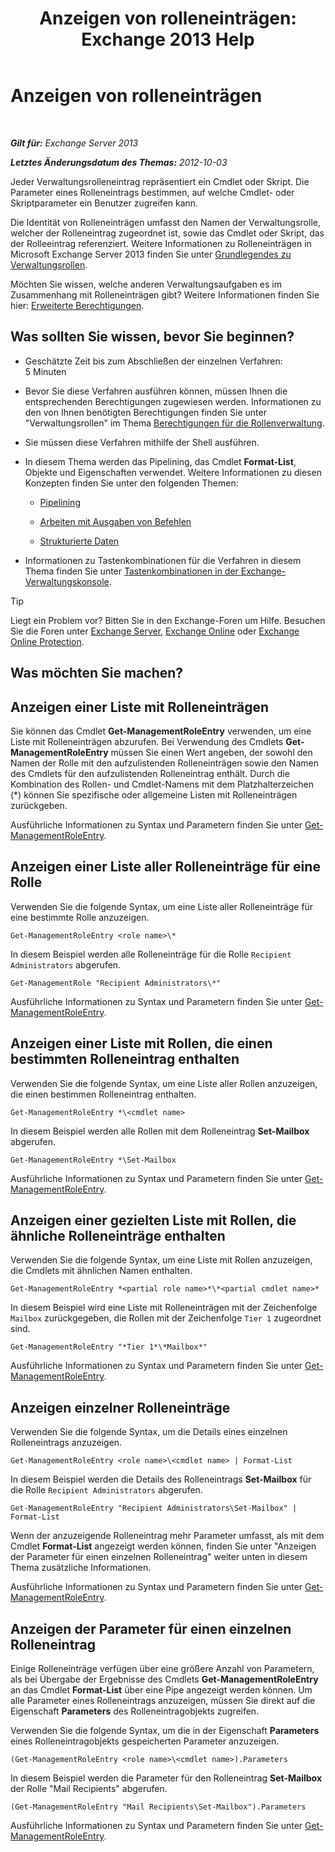 ﻿---
title: 'Anzeigen von rolleneinträgen: Exchange 2013 Help'
TOCTitle: Anzeigen von rolleneinträgen
ms:assetid: d9bb0d14-db59-456c-8f50-a8d7f7323df9
ms:mtpsurl: https://technet.microsoft.com/de-de/library/Dd351179(v=EXCHG.150)
ms:contentKeyID: 50476871
ms.date: 05/22/2018
mtps_version: v=EXCHG.150
ms.translationtype: MT
---

# Anzeigen von rolleneinträgen

 

_**Gilt für:** Exchange Server 2013_

_**Letztes Änderungsdatum des Themas:** 2012-10-03_

Jeder Verwaltungsrolleneintrag repräsentiert ein Cmdlet oder Skript. Die Parameter eines Rolleneintrags bestimmen, auf welche Cmdlet- oder Skriptparameter ein Benutzer zugreifen kann.

Die Identität von Rolleneinträgen umfasst den Namen der Verwaltungsrolle, welcher der Rolleneintrag zugeordnet ist, sowie das Cmdlet oder Skript, das der Rolleeintrag referenziert. Weitere Informationen zu Rolleneinträgen in Microsoft Exchange Server 2013 finden Sie unter [Grundlegendes zu Verwaltungsrollen](understanding-management-roles-exchange-2013-help.md).

Möchten Sie wissen, welche anderen Verwaltungsaufgaben es im Zusammenhang mit Rolleneinträgen gibt? Weitere Informationen finden Sie hier: [Erweiterte Berechtigungen](advanced-permissions-exchange-2013-help.md).

## Was sollten Sie wissen, bevor Sie beginnen?

  - Geschätzte Zeit bis zum Abschließen der einzelnen Verfahren: 5 Minuten

  - Bevor Sie diese Verfahren ausführen können, müssen Ihnen die entsprechenden Berechtigungen zugewiesen werden. Informationen zu den von Ihnen benötigten Berechtigungen finden Sie unter "Verwaltungsrollen" im Thema [Berechtigungen für die Rollenverwaltung](role-management-permissions-exchange-2013-help.md).

  - Sie müssen diese Verfahren mithilfe der Shell ausführen.

  - In diesem Thema werden das Pipelining, das Cmdlet **Format-List**, Objekte und Eigenschaften verwendet. Weitere Informationen zu diesen Konzepten finden Sie unter den folgenden Themen:
    
      - [Pipelining](https://technet.microsoft.com/de-de/library/aa998260\(v=exchg.150\))
    
      - [Arbeiten mit Ausgaben von Befehlen](working-with-command-output-exchange-2013-help.md)
    
      - [Strukturierte Daten](https://technet.microsoft.com/de-de/library/aa996386\(v=exchg.150\))

  - Informationen zu Tastenkombinationen für die Verfahren in diesem Thema finden Sie unter [Tastenkombinationen in der Exchange-Verwaltungskonsole](keyboard-shortcuts-in-the-exchange-admin-center-exchange-online-protection-help.md).


> [!TIP]
> Liegt ein Problem vor? Bitten Sie in den Exchange-Foren um Hilfe. Besuchen Sie die Foren unter <A href="https://go.microsoft.com/fwlink/p/?linkid=60612">Exchange Server</A>, <A href="https://go.microsoft.com/fwlink/p/?linkid=267542">Exchange Online</A> oder <A href="https://go.microsoft.com/fwlink/p/?linkid=285351">Exchange Online Protection</A>.



## Was möchten Sie machen?

## Anzeigen einer Liste mit Rolleneinträgen

Sie können das Cmdlet **Get-ManagementRoleEntry** verwenden, um eine Liste mit Rolleneinträgen abzurufen. Bei Verwendung des Cmdlets **Get-ManagementRoleEntry** müssen Sie einen Wert angeben, der sowohl den Namen der Rolle mit den aufzulistenden Rolleneinträgen sowie den Namen des Cmdlets für den aufzulistenden Rolleneintrag enthält. Durch die Kombination des Rollen- und Cmdlet-Namens mit dem Platzhalterzeichen (\*) können Sie spezifische oder allgemeine Listen mit Rolleneinträgen zurückgeben.

Ausführliche Informationen zu Syntax und Parametern finden Sie unter [Get-ManagementRoleEntry](https://technet.microsoft.com/de-de/library/dd335210\(v=exchg.150\)).

## Anzeigen einer Liste aller Rolleneinträge für eine Rolle

Verwenden Sie die folgende Syntax, um eine Liste aller Rolleneinträge für eine bestimmte Rolle anzuzeigen.

    Get-ManagementRoleEntry <role name>\*

In diesem Beispiel werden alle Rolleneinträge für die Rolle `Recipient Administrators` abgerufen.

    Get-ManagementRole "Recipient Administrators\*"

Ausführliche Informationen zu Syntax und Parametern finden Sie unter [Get-ManagementRoleEntry](https://technet.microsoft.com/de-de/library/dd335210\(v=exchg.150\)).

## Anzeigen einer Liste mit Rollen, die einen bestimmten Rolleneintrag enthalten

Verwenden Sie die folgende Syntax, um eine Liste aller Rollen anzuzeigen, die einen bestimmen Rolleneintrag enthalten.

    Get-ManagementRoleEntry *\<cmdlet name>

In diesem Beispiel werden alle Rollen mit dem Rolleneintrag **Set-Mailbox** abgerufen.

    Get-ManagementRoleEntry *\Set-Mailbox

Ausführliche Informationen zu Syntax und Parametern finden Sie unter [Get-ManagementRoleEntry](https://technet.microsoft.com/de-de/library/dd335210\(v=exchg.150\)).

## Anzeigen einer gezielten Liste mit Rollen, die ähnliche Rolleneinträge enthalten

Verwenden Sie die folgende Syntax, um eine Liste mit Rollen anzuzeigen, die Cmdlets mit ähnlichen Namen enthalten.

    Get-ManagementRoleEntry *<partial role name>*\*<partial cmdlet name>*

In diesem Beispiel wird eine Liste mit Rolleneinträgen mit der Zeichenfolge `Mailbox` zurückgegeben, die Rollen mit der Zeichenfolge `Tier 1` zugeordnet sind.

    Get-ManagementRoleEntry "*Tier 1*\*Mailbox*"

Ausführliche Informationen zu Syntax und Parametern finden Sie unter [Get-ManagementRoleEntry](https://technet.microsoft.com/de-de/library/dd335210\(v=exchg.150\)).

## Anzeigen einzelner Rolleneinträge

Verwenden Sie die folgende Syntax, um die Details eines einzelnen Rolleneintrags anzuzeigen.

    Get-ManagementRoleEntry <role name>\<cmdlet name> | Format-List

In diesem Beispiel werden die Details des Rolleneintrags **Set-Mailbox** für die Rolle `Recipient Administrators` abgerufen.

    Get-ManagementRoleEntry "Recipient Administrators\Set-Mailbox" | Format-List

Wenn der anzuzeigende Rolleneintrag mehr Parameter umfasst, als mit dem Cmdlet **Format-List** angezeigt werden können, finden Sie unter "Anzeigen der Parameter für einen einzelnen Rolleneintrag" weiter unten in diesem Thema zusätzliche Informationen.

Ausführliche Informationen zu Syntax und Parametern finden Sie unter [Get-ManagementRoleEntry](https://technet.microsoft.com/de-de/library/dd335210\(v=exchg.150\)).

## Anzeigen der Parameter für einen einzelnen Rolleneintrag

Einige Rolleneinträge verfügen über eine größere Anzahl von Parametern, als bei Übergabe der Ergebnisse des Cmdlets **Get-ManagementRoleEntry** an das Cmdlet **Format-List** über eine Pipe angezeigt werden können. Um alle Parameter eines Rolleneintrags anzuzeigen, müssen Sie direkt auf die Eigenschaft **Parameters** des Rolleneintragobjekts zugreifen.

Verwenden Sie die folgende Syntax, um die in der Eigenschaft **Parameters** eines Rolleneintragobjekts gespeicherten Parameter anzuzeigen.

    (Get-ManagementRoleEntry <role name>\<cmdlet name>).Parameters

In diesem Beispiel werden die Parameter für den Rolleneintrag **Set-Mailbox** der Rolle "Mail Recipients" abgerufen.

    (Get-ManagementRoleEntry "Mail Recipients\Set-Mailbox").Parameters

Ausführliche Informationen zu Syntax und Parametern finden Sie unter [Get-ManagementRoleEntry](https://technet.microsoft.com/de-de/library/dd335210\(v=exchg.150\)).

